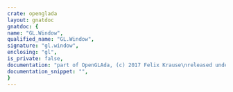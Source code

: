 ```yaml
---
crate: openglada
layout: gnatdoc
gnatdoc: {
name: "GL.Window",
qualified_name: "GL.Window",
signature: "gl.window",
enclosing: "gl",
is_private: false,
documentation: "part of OpenGLAda, (c) 2017 Felix Krause\nreleased under the terms of the MIT license, see the file \"COPYING\"",
documentation_snippet: "",
}
---
```

